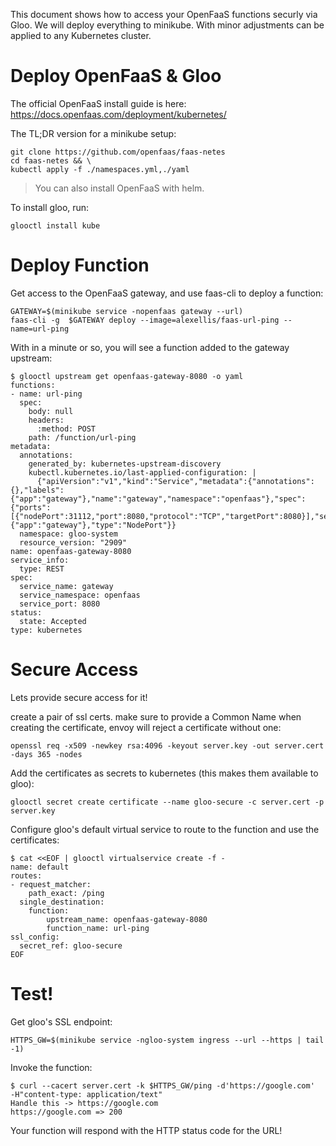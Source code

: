 This document shows how to access your OpenFaaS functions securly via Gloo. We will deploy everything
to minikube. With minor adjustments can be applied to any Kubernetes cluster.

# Deploy OpenFaaS & Gloo
The official OpenFaaS install guide is here: https://docs.openfaas.com/deployment/kubernetes/

The TL;DR version for a minikube setup:

```
git clone https://github.com/openfaas/faas-netes
cd faas-netes && \
kubectl apply -f ./namespaces.yml,./yaml
```

> You can also install OpenFaaS with helm.

To install gloo, run:
```
glooctl install kube
```

# Deploy Function

Get access to the OpenFaaS gateway, and use faas-cli to deploy a function:

```
GATEWAY=$(minikube service -nopenfaas gateway --url)
faas-cli -g  $GATEWAY deploy --image=alexellis/faas-url-ping --name=url-ping
```

With in a minute or so, you will see a function added to the gateway upstream:
```
$ glooctl upstream get openfaas-gateway-8080 -o yaml
functions:
- name: url-ping
  spec:
    body: null
    headers:
      :method: POST
    path: /function/url-ping
metadata:
  annotations:
    generated_by: kubernetes-upstream-discovery
    kubectl.kubernetes.io/last-applied-configuration: |
      {"apiVersion":"v1","kind":"Service","metadata":{"annotations":{},"labels":{"app":"gateway"},"name":"gateway","namespace":"openfaas"},"spec":{"ports":[{"nodePort":31112,"port":8080,"protocol":"TCP","targetPort":8080}],"selector":{"app":"gateway"},"type":"NodePort"}}
  namespace: gloo-system
  resource_version: "2909"
name: openfaas-gateway-8080
service_info:
  type: REST
spec:
  service_name: gateway
  service_namespace: openfaas
  service_port: 8080
status:
  state: Accepted
type: kubernetes
```

# Secure Access
Lets provide secure access for it!

create a pair of ssl certs. make sure to provide a Common Name when creating the certificate, 
envoy will reject a certificate without one:
```
openssl req -x509 -newkey rsa:4096 -keyout server.key -out server.cert -days 365 -nodes
```

Add the certificates as secrets to kubernetes (this makes them available to gloo):
```
glooctl secret create certificate --name gloo-secure -c server.cert -p server.key
```

Configure gloo's default virtual service to route to the function and use the certificates:
```
$ cat <<EOF | glooctl virtualservice create -f -
name: default
routes:
- request_matcher:
    path_exact: /ping
  single_destination:
    function:
        upstream_name: openfaas-gateway-8080
        function_name: url-ping
ssl_config:
  secret_ref: gloo-secure
EOF
```


# Test!

Get gloo's SSL endpoint:
```
HTTPS_GW=$(minikube service -ngloo-system ingress --url --https | tail -1)
```

Invoke the function:
```
$ curl --cacert server.cert -k $HTTPS_GW/ping -d'https://google.com'  -H"content-type: application/text"
Handle this -> https://google.com
https://google.com => 200
```

Your function will respond with the HTTP status code for the URL!
